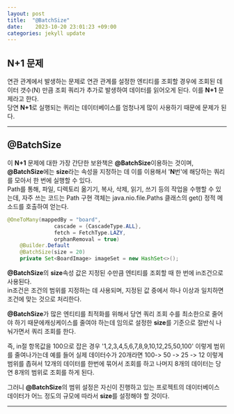 ```yaml
---
layout: post
title:  "@BatchSize" 
date:    2023-10-20 23:01:23 +09:00
categories: jekyll update
---
```


N+1 문제
-------------

연관 관계에서 발생하는 문제로 연관 관계를 설정한 엔티티를 조회할 경우에 조회된 데이터 갯수(N) 만큼 조회 쿼리가 추가로 발생하여 데이터를 읽어오게 된다. 이를 **N+1** 문제라고 한다. <br>
당연 **N+1**로 실행되는 퀴리는 데이터베이스를 엄청나게 많이 사용하기 때문에 문제가 된다.<br>

---------------------------------------


@BatchSize
-------------

이 **N+1** 문제에 대한 가장 간단한 보완책은 **@BatchSize**이용하는 것이며, **@BatchSize**에는 **size**라는 속성을 지정하는 데 이를 이용해서 '**N**번'에 해당하는 쿼리를 모아서 한 번에 실행할 수 있다.<br>
Path를 통해, 파일, 디렉토리 옮기기, 복사, 삭제, 읽기, 쓰기 등의 작업을 수행할 수 있는데, 자주 쓰는 코드는 Path 구현 객체는 java.nio.file.Paths 클래스의 get() 정적 메소드를 호출하여 얻는다. <br>

```java
@OneToMany(mappedBy = "board",
               cascade = {CascadeType.ALL},
               fetch = FetchType.LAZY,
               orphanRemoval = true)
    @Builder.Default
    @BatchSize(size = 20)
    private Set<BoardImage> imageSet = new HashSet<>();
```

**@BatchSize**의 **size**속성 값은 지정된 수만큼 엔티티를 조회할 때 한 번에 in조건으로 사용된다. <br>
in조건은 조건의 범위를 지정하는 데 사용되며, 지정된 값 중에서 하나 이상과 일치하면 조건에 맞는 것으로 처리한다.<br>

**@BatchSize**가 많은 엔티티를 최적화를 위해서 당연 쿼리 조회 수를 최소한으로 줄어야 하기 때문에캐싱케이스를 줄여야 하는데 임의로 설정한 **size**를 기준으로 절반식 나눠가면서 쿼리 조회를 한다.<br>

즉, in절 항목값을 100으로 잡은 경우 '1,2,3,4,5,6,7,8,9,10,12,25,50,100' 이렇게 범위를 줄여나가는데 예를 들어 실제 데이터수가 20개라면 100-> 50 -> 25 -> 12 이렇게 범위를 좁혀서 12개의 데이터를 한번에 묶어서 조회를 하고 나머지 8개의 데이터는 당연 8개의 범위로 조회를 하게 된다.<br>  

그러니 **@BatchSize**의 범위 설정은 자신이 진행하고 있는 프로젝트의 데이터베이스 데이터가 어느 정도의 규모에 따라서 **size**를 설정해야 할 것이다.<br>

---------------------------------------






[jekyll-docs]: https://jekyllrb.com/docs/home
[jekyll-gh]:   https://github.com/jekyll/jekyll
[jekyll-talk]: https://talk.jekyllrb.com/
